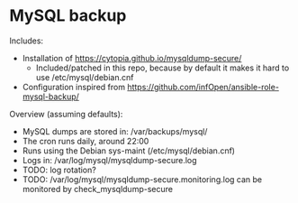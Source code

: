 MySQL backup
============

Includes:

* Installation of https://cytopia.github.io/mysqldump-secure/
  * Included/patched in this repo, because by default it makes it hard to use /etc/mysql/debian.cnf
* Configuration inspired from https://github.com/infOpen/ansible-role-mysql-backup/

Overview (assuming defaults):

* MySQL dumps are stored in: /var/backups/mysql/
* The cron runs daily, around 22:00
* Runs using the Debian sys-maint (/etc/mysql/debian.cnf)
* Logs in: /var/log/mysql/mysqldump-secure.log
* TODO: log rotation?
* TODO: /var/log/mysql/mysqldump-secure.monitoring.log can be monitored by check_mysqldump-secure
